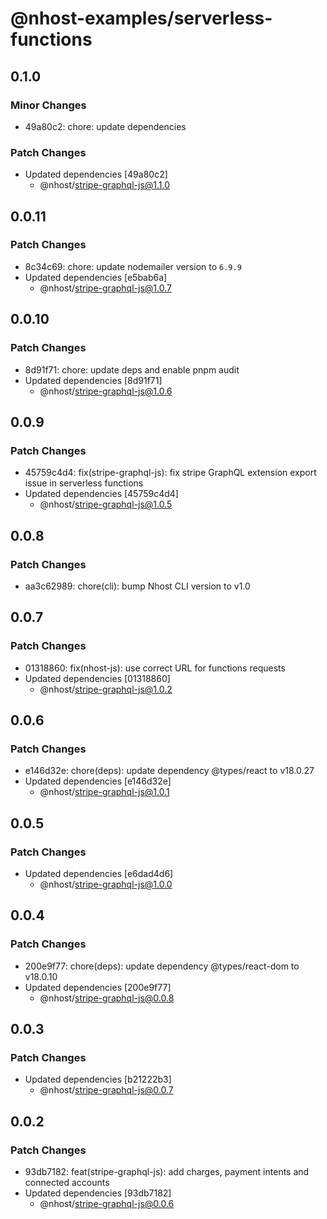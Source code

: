 # @nhost-examples/serverless-functions

## 0.1.0

### Minor Changes

- 49a80c2: chore: update dependencies

### Patch Changes

- Updated dependencies [49a80c2]
  - @nhost/stripe-graphql-js@1.1.0

## 0.0.11

### Patch Changes

- 8c34c69: chore: update nodemailer version to `6.9.9`
- Updated dependencies [e5bab6a]
  - @nhost/stripe-graphql-js@1.0.7

## 0.0.10

### Patch Changes

- 8d91f71: chore: update deps and enable pnpm audit
- Updated dependencies [8d91f71]
  - @nhost/stripe-graphql-js@1.0.6

## 0.0.9

### Patch Changes

- 45759c4d4: fix(stripe-graphql-js): fix stripe GraphQL extension export issue in serverless functions
- Updated dependencies [45759c4d4]
  - @nhost/stripe-graphql-js@1.0.5

## 0.0.8

### Patch Changes

- aa3c62989: chore(cli): bump Nhost CLI version to v1.0

## 0.0.7

### Patch Changes

- 01318860: fix(nhost-js): use correct URL for functions requests
- Updated dependencies [01318860]
  - @nhost/stripe-graphql-js@1.0.2

## 0.0.6

### Patch Changes

- e146d32e: chore(deps): update dependency @types/react to v18.0.27
- Updated dependencies [e146d32e]
  - @nhost/stripe-graphql-js@1.0.1

## 0.0.5

### Patch Changes

- Updated dependencies [e6dad4d6]
  - @nhost/stripe-graphql-js@1.0.0

## 0.0.4

### Patch Changes

- 200e9f77: chore(deps): update dependency @types/react-dom to v18.0.10
- Updated dependencies [200e9f77]
  - @nhost/stripe-graphql-js@0.0.8

## 0.0.3

### Patch Changes

- Updated dependencies [b21222b3]
  - @nhost/stripe-graphql-js@0.0.7

## 0.0.2

### Patch Changes

- 93db7182: feat(stripe-graphql-js): add charges, payment intents and connected accounts
- Updated dependencies [93db7182]
  - @nhost/stripe-graphql-js@0.0.6
